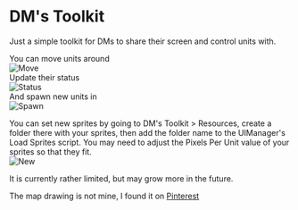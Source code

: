 # DM's Toolkit

Just a simple toolkit for DMs to share their screen and control units with.    

You can move units around  
![Move](https://i.imgur.com/hwu6mOH.gif)  
Update their status  
![Status](https://i.imgur.com/LjNHXyw.gif)  
And spawn new units in  
![Spawn](https://i.imgur.com/rQq84H1.gif)  

You can set new sprites by going to DM's Toolkit > Resources, create a folder there with your sprites, then add the folder name to the UIManager's Load Sprites script.
You may need to adjust the Pixels Per Unit value of your sprites so that they fit.  
![New](https://i.imgur.com/Z1b08h1.png)  

It is currently rather limited, but may grow more in the future.

The map drawing is not mine, I found it on [Pinterest](https://www.pinterest.com.au/pin/AVFT2DVN6ZcXeIOxDBcLe6fQVD0NV068S-kt4i0G_MA-CWXGVG6LsgY/)
